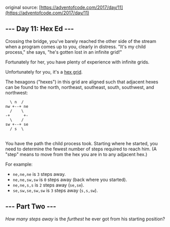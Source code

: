 original source: [https://adventofcode.com/2017/day/11](https://adventofcode.com/2017/day/11)
## --- Day 11: Hex Ed ---
Crossing the bridge, you've barely reached the other side of the stream when a program comes up to you, clearly in distress.  "It's my child process," she says, "he's gotten lost in an infinite grid!"

Fortunately for her, you have plenty of experience with infinite grids.

Unfortunately for you, it's a [hex grid](https://en.wikipedia.org/wiki/Hexagonal_tiling).

The hexagons ("hexes") in this grid are aligned such that adjacent hexes can be found to the north, northeast, southeast, south, southwest, and northwest:

<pre>
<code>  \ n  /
nw +--+ ne
  /    \
-+      +-
  \    /
sw +--+ se
  / s  \
</code>
</pre>

You have the path the child process took. Starting where he started, you need to determine the fewest number of steps required to reach him. (A "step" means to move from the hex you are in to any adjacent hex.)

For example:


 - <code>ne,ne,ne</code> is <code>3</code> steps away.
 - <code>ne,ne,sw,sw</code> is <code>0</code> steps away (back where you started).
 - <code>ne,ne,s,s</code> is <code>2</code> steps away (<code>se,se</code>).
 - <code>se,sw,se,sw,sw</code> is <code>3</code> steps away (<code>s,s,sw</code>).


## --- Part Two ---
<em>How many steps away</em> is the <em>furthest</em> he ever got from his starting position?


